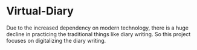 # Virtual-Diary
Due to the increased dependency on modern technology, there is a huge decline in practicing the traditional things like diary writing. So this project focuses on digitalizing the diary writing.
